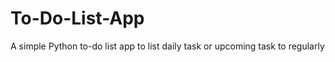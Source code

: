 # To-Do-List-App
A simple  Python to-do  list app to list daily task or upcoming task  to regularly
  
